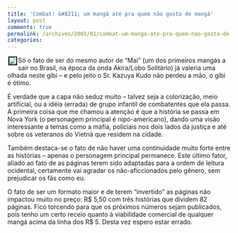 ```yaml
---
title: 'Combat! &#8211; um mangá até pra quem não gosta de mangá'
layout: post
comments: true
permalink: /archives/2003/01/combat-um-manga-ate-pra-quem-nao-gosta-de-manga.html/
categories:
---
```

<img src='//chester.me/img/blig/combatvol01.gif' align="left" border=2 hspace=2>Só o fato de ser do mesmo autor de &#8220;Mai&#8221; (um dos primeiros mangás a sair no Brasil, na época da onda Akira/Lobo Solitário) já valeria uma olhada neste gibi &#8211; e pelo jeito o Sr. Kazuya Kudo não perdeu a mão, o gibi é ótimo.

É verdade que a capa não seduz muito &#8211; talvez seja a colorização, meio artificial, ou a idéia (errada) de grupo infantil de combatentes que ela passa. A primeira coisa que me chamou a atençào é que a história se passa em Nova York (o personagem principal é nipo-americano), dando uma visão interessante a temas como a máfia, policiais nos dois lados da justiça e até sobre os veteranos do Vietnã que residem na cidade.

Também destaca-se o fato de não haver uma continuidade muito forte entre as histórias &#8211; apenas o personagem principal permanece. Este último fator, aliado ao fato de as páginas terem sido adaptadas para a ordem de leitura ocidental, certamente vai agradar os não-aficcionados pelo gênero, sem prejudicar os fãs como eu.

O fato de ser um formato maior e de terem &#8220;invertido&#8221; as páginas não impactou muito no preço: R$ 5,50 com três histórias que dividem 82 páginas. Fico torcendo para que os próximos números sejam publicados, pois tenho um certo receio quanto à viabilidade comercial de qualquer mangá acima da linha dos R$ 5. Desta vez espero estar errado.
